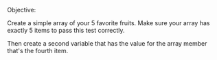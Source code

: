 Objective: 

Create a simple array of your 5 favorite fruits. Make sure your array has exactly 5 items to pass this test correctly.

Then create a second variable that has the value for the array member that's the fourth item.